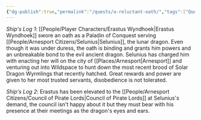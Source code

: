 ```yaml
---
{"dg-publish":true,"permalink":"/quests/a-reluctant-oath/","tags":["Quest"]}
---
```


*Ship's Log 1*: [[People/Player Characters/Erastus Wyndhoek\|Erastus Wyndhoek]] swore an oath as a Paladin of Conquest serving [[People/Arnesport Citizens/Selunius\|Selunius]], the lunar dragon.  Even though it was under duress, the oath is binding and grants him powers and an unbreakable bond to the evil ancient dragon.  Selunius has charged him with enacting her will on the city of [[Places/Arnesport\|Arnesport]] and venturing out into Wildspace to hunt down the most recent brood of Solar Dragon Wyrmlings that recently hatched.  Great rewards and power are given to her most trusted servants, disobedience is not tolerated.  

*Ship's Log 2*: Erastus has been elevated to the [[People/Arnesport Citizens/Council of Pirate Lords\|Council of Pirate Lords]] at Selunius's demand, the council isn't happy about it but they must bear with his presence at their meetings as the dragon's eyes and ears.  